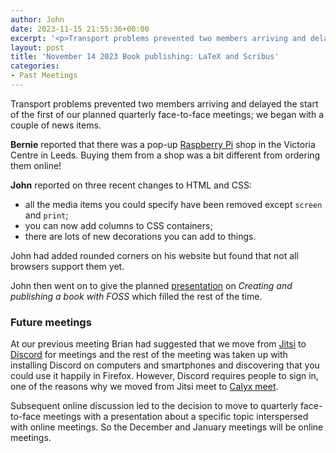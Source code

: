 ```yaml
---
author: John
date: 2023-11-15 21:55:36+00:00
excerpt: '<p>Transport problems prevented two members arriving and delayed the start of the first of our planned quarterly face-to-face meetings; we began with a couple of news items.</p><p><strong>Bernie</strong> reported that there was a pop-up <a href="https://www.raspberrypi.org/" type="text/html" role="link">Raspberry Pi</a> shop in the Victoria Centre in Leeds. Buying them from a shop was a bit different from ordering them online!</p>'
layout: post
title: 'November 14 2023 Book publishing: LaTeX and Scribus'
categories:
- Past Meetings
---
```


<p>Transport problems prevented two members arriving and delayed the start of the first of our planned quarterly face-to-face meetings; we began with a couple of news items.</p><p><strong>Bernie</strong> reported that there was a pop-up <a href="https://www.raspberrypi.org/" type="text/html" role="link">Raspberry Pi</a> shop in the Victoria Centre in Leeds. Buying them from a shop was a bit different from ordering them online!</p><p><strong>John</strong> reported on three recent changes to HTML and CSS:</p><ul><li>all the media items you could specify have been removed except <code>screen</code> and <code>print</code>;</li><li>you can now add columns to CSS containers;</li><li>there are lots of new decorations you can add to things.</li></ul><p>John had added rounded corners on his website but found that not all browsers support them yet.</p><p>John then went on to give the planned <a href="http://www.bradlug.co.uk/blog/2023/11/14/files/Creating_a_book.pdf" type="application/pdf" role="link">presentation</a> on <cite>Creating and publishing a book with FOSS</cite> which filled the rest of the time.</p><h3>Future meetings</h3><p>At our previous meeting Brian had suggested that we move from <a href="https://meet.jit.si/" type="text/html" role="link">Jitsi</a> to <a href="https://discord.com/" type="text/html" role="link">Discord</a> for meetings and the rest of the meeting was taken up with installing Discord on computers and smartphones and discovering that you could use it happily in Firefox. However, Discord requires people to sign in, one of the reasons why we moved from Jitsi meet to <a href="https://meet.calyx.net/" type="text/html" role="link">Calyx meet</a>.</p><p>Subsequent online discussion led to the decision to move to quarterly face-to-face meetings with a presentation about a specific topic interspersed with online meetings. So the December and January meetings will be online meetings.</p>
